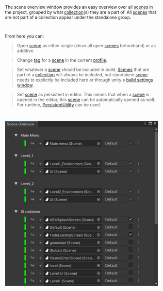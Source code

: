The scene overview window provides an easy overview over all [scenes](Scene) in the project,
grouped by what [collection](SceneCollection)(s) they are a part of. All [scenes](Scene) that are not part of
a collection appear under the standalone group.

<br/>

From here you can:
> Open [scene](Scene) as either single (close all open [scenes](Scene) beforehand) or as additive.

> Change [tag](SceneManagerWindow#tags) for a [scene](Scene) in the current [profile](Profile).

> Set whatever a [scene](Scene) should be included in build. [Scenes](Scene) that are part of a
[collection](SceneCollection) will always be included, but standalone [scene](Scene) needs to explicitly
be included here or through unity's [build settings window](https://docs.unity3d.com/Manual/BuildSettings.html).

> Set [scene](Scene) as persistent in editor. This means that when a [scene](Scene) is opened in
the editor, this [scene](Scene) can be automatically opened as well. For runtime,
[PersistentUtility](PersistentUtility) can be used.

<br/>

![](image/scene-overview.png)
